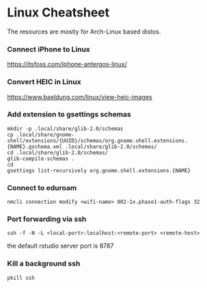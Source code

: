 # Linux Cheatsheet

The resources are mostly for Arch-Linux based distos.

### Connect iPhone to Linux

https://itsfoss.com/iphone-antergos-linux/

### Convert HEIC in Linux

https://www.baeldung.com/linux/view-heic-images

### Add extension to gsettings schemas

```
mkdir -p .local/share/glib-2.0/schemas
cp .local/share/gnome-shell/extensions/{UUID}/schemas/org.gnome.shell.extensions.{NAME}.gschema.xml .local/share/glib-2.0/schemas/
cd .local/share/glib-2.0/schemas/
glib-compile-schemas .
cd
gsettings list-recursively org.gnome.shell.extensions.{NAME}
```

### Connect to eduroam

```
nmcli connection modify <wifi-name> 802-1x.phase1-auth-flags 32
```

### Port forwarding via ssh

```
ssh -f -N -L <local-port>:localhost:<remote-port> <remote-host>
```

the default rstudio server port is 8787

### Kill a background ssh

```
pkill ssh
```
